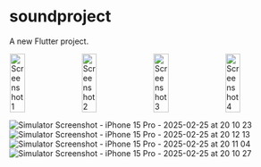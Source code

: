 # soundproject

A new Flutter project.

<div style="display: flex; justify-content: space-around;">
  <img src="https://github.com/user-attachments/assets/3f672f8c-dc88-4868-a188-559888a32aaf" alt="Screenshot 1" style="width: 23%; margin-right: 10px;">
  <img src="https://github.com/user-attachments/assets/ace4da1c-296d-425d-8bf8-b54539aedc58" alt="Screenshot 2" style="width: 23%; margin-right: 10px;">
  <img src="https://github.com/user-attachments/assets/276ec49b-ae52-4e14-9220-c2c64a1bb2dd" alt="Screenshot 3" style="width: 23%; margin-right: 10px;">
  <img src="https://github.com/user-attachments/assets/ccac75c1-f022-4498-b87a-108b4d0751b4" alt="Screenshot 4" style="width: 23%;">
</div>



![Simulator Screenshot - iPhone 15 Pro - 2025-02-25 at 20 10 23](https://github.com/user-attachments/assets/3f672f8c-dc88-4868-a188-559888a32aaf)
![Simulator Screenshot - iPhone 15 Pro - 2025-02-25 at 20 12 13](https://github.com/user-attachments/assets/ace4da1c-296d-425d-8bf8-b54539aedc58)
![Simulator Screenshot - iPhone 15 Pro - 2025-02-25 at 20 11 04](https://github.com/user-attachments/assets/276ec49b-ae52-4e14-9220-c2c64a1bb2dd)
![Simulator Screenshot - iPhone 15 Pro - 2025-02-25 at 20 10 27](https://github.com/user-attachments/assets/ccac75c1-f022-4498-b87a-108b4d0751b4)
